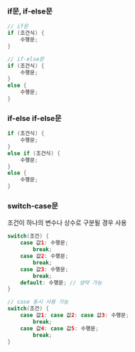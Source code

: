 
### if문, if-else문

```java
// if문
if (조건식) {
	수행문;
}

// if-else문
if (조건식) {
	수행문;
}
else {
	수행문;
}
```

### if-else if-else문

```java
if (조건식) {
	수행문;
}
else if (조건식) {
	수행문;
}
else {
	수행문;
}
```

### switch-case문

조건이 하나의 변수나 상수로 구분될 경우 사용

```java
switch(조건) {
	case 값1: 수행문;
		break;
	case 값2: 수행문;
		break;
	case 값3: 수행문;
		break;
	default: 수행문; // 생략 가능
}

// case 동시 사용 가능
switch(조건) {
	case 값1: case 값2: case 값3: 수행문;
		break;
	case 값4: case 값5: 수행문;
		break;
}
```
